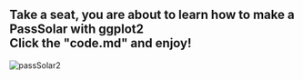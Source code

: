 ## Take a seat, you are about to learn how to make a PassSolar with ggplot2<br>Click the "code.md" and enjoy!

![passSolar2](https://user-images.githubusercontent.com/65786664/206484150-5e393470-16f8-4026-bd34-94a8515f62eb.png)
